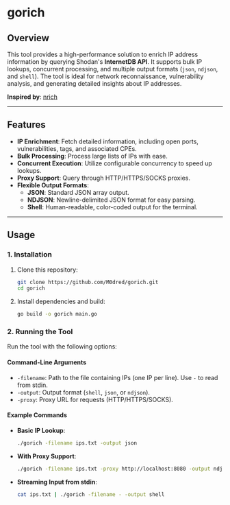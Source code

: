 # **gorich**

## **Overview**
This tool provides a high-performance solution to enrich IP address information by querying Shodan's **InternetDB API**. It supports bulk IP lookups, concurrent processing, and multiple output formats (`json`, `ndjson`, and `shell`). The tool is ideal for network reconnaissance, vulnerability analysis, and generating detailed insights about IP addresses.

**Inspired by**: [nrich](https://gitlab.com/shodan-public/nrich)

---

## **Features**
- **IP Enrichment**: Fetch detailed information, including open ports, vulnerabilities, tags, and associated CPEs.
- **Bulk Processing**: Process large lists of IPs with ease.
- **Concurrent Execution**: Utilize configurable concurrency to speed up lookups.
- **Proxy Support**: Query through HTTP/HTTPS/SOCKS proxies.
- **Flexible Output Formats**:
  - **JSON**: Standard JSON array output.
  - **NDJSON**: Newline-delimited JSON format for easy parsing.
  - **Shell**: Human-readable, color-coded output for the terminal.

---

## **Usage**

### **1. Installation**
1. Clone this repository:
   ```bash
   git clone https://github.com/M0dred/gorich.git
   cd gorich
   ```

2. Install dependencies and build:
   ```bash
   go build -o gorich main.go
   ```

### **2. Running the Tool**
Run the tool with the following options:

#### **Command-Line Arguments**
- `-filename`: Path to the file containing IPs (one IP per line). Use `-` to read from stdin.
- `-output`: Output format (`shell`, `json`, or `ndjson`).
- `-proxy`: Proxy URL for requests (HTTP/HTTPS/SOCKS).

#### **Example Commands**
- **Basic IP Lookup**:
  ```bash
  ./gorich -filename ips.txt -output json
  ```
- **With Proxy Support**:
  ```bash
  ./gorich -filename ips.txt -proxy http://localhost:8080 -output ndjson
  ```
- **Streaming Input from stdin**:
  ```bash
  cat ips.txt | ./gorich -filename - -output shell
  ```
